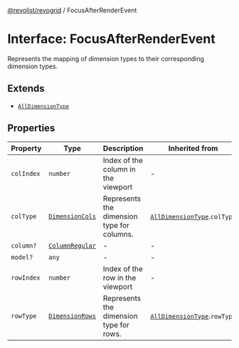 [@revolist/revogrid](README.md) / FocusAfterRenderEvent

# Interface: FocusAfterRenderEvent

Represents the mapping of dimension types to their corresponding dimension types.

## Extends

- [`AllDimensionType`](Interface.AllDimensionType.md)

## Properties

| Property | Type | Description | Inherited from | Defined in |
| ------ | ------ | ------ | ------ | ------ |
| `colIndex` | `number` | Index of the column in the viewport | - | [src/types/interfaces.ts:772](https://github.com/revolist/revogrid/blob/3fee8276dedac5f7aa7fa43a0495db32609daeca/src/types/interfaces.ts#L772) |
| `colType` | [`DimensionCols`](TypeAlias.DimensionCols.md) | Represents the dimension type for columns. | [`AllDimensionType`](Interface.AllDimensionType.md).`colType` | [src/types/interfaces.ts:737](https://github.com/revolist/revogrid/blob/3fee8276dedac5f7aa7fa43a0495db32609daeca/src/types/interfaces.ts#L737) |
| `column?` | [`ColumnRegular`](Interface.ColumnRegular.md) | - | - | [src/types/interfaces.ts:764](https://github.com/revolist/revogrid/blob/3fee8276dedac5f7aa7fa43a0495db32609daeca/src/types/interfaces.ts#L764) |
| `model?` | `any` | - | - | [src/types/interfaces.ts:763](https://github.com/revolist/revogrid/blob/3fee8276dedac5f7aa7fa43a0495db32609daeca/src/types/interfaces.ts#L763) |
| `rowIndex` | `number` | Index of the row in the viewport | - | [src/types/interfaces.ts:768](https://github.com/revolist/revogrid/blob/3fee8276dedac5f7aa7fa43a0495db32609daeca/src/types/interfaces.ts#L768) |
| `rowType` | [`DimensionRows`](TypeAlias.DimensionRows.md) | Represents the dimension type for rows. | [`AllDimensionType`](Interface.AllDimensionType.md).`rowType` | [src/types/interfaces.ts:732](https://github.com/revolist/revogrid/blob/3fee8276dedac5f7aa7fa43a0495db32609daeca/src/types/interfaces.ts#L732) |
